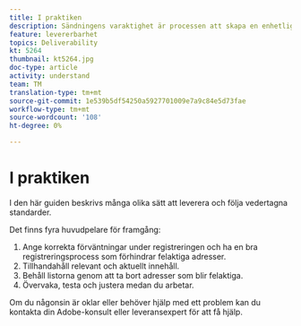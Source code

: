 ```yaml
---
title: I praktiken
description: Sändningens varaktighet är processen att skapa en enhetlig sändningsvolym och strategi för att upprätthålla ISP:s anseende.
feature: levererbarhet
topics: Deliverability
kt: 5264
thumbnail: kt5264.jpg
doc-type: article
activity: understand
team: TM
translation-type: tm+mt
source-git-commit: 1e539b5df54250a5927701009e7a9c84e5d73fae
workflow-type: tm+mt
source-wordcount: '108'
ht-degree: 0%

---
```



# I praktiken

I den här guiden beskrivs många olika sätt att leverera och följa vedertagna standarder.

Det finns fyra huvudpelare för framgång:

1. Ange korrekta förväntningar under registreringen och ha en bra registreringsprocess som förhindrar felaktiga adresser.
2. Tillhandahåll relevant och aktuellt innehåll.
3. Behåll listorna genom att ta bort adresser som blir felaktiga.
4. Övervaka, testa och justera medan du arbetar.

Om du någonsin är oklar eller behöver hjälp med ett problem kan du kontakta din Adobe-konsult eller leveransexpert för att få hjälp.
